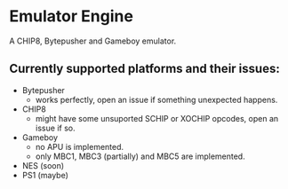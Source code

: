 # Emulator Engine

A CHIP8, Bytepusher and Gameboy emulator.

## Currently supported platforms and their issues:
- Bytepusher
    - works perfectly, open an issue if something unexpected happens.
- CHIP8 
    - might have some unsuported SCHIP or XOCHIP opcodes, open an issue if so.
- Gameboy
    - no APU is implemented.
    - only MBC1, MBC3 (partially) and MBC5 are implemented.
- NES (soon)
- PS1 (maybe)